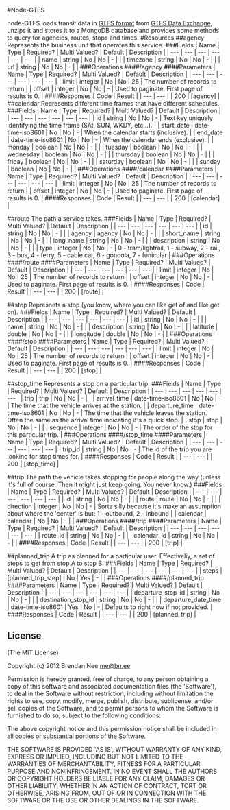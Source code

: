 #Node-GTFS

node-GTFS loads transit data in [GTFS format](https://developers.google.com/transit/) from [GTFS Data Exchange](http://www.gtfs-data-exchange.com/), unzips it and stores it to a MongoDB database and provides some methods to query for agencies, routes, stops and times. 
#Resources
##agency
Represents the business unit that operates this service.
###Fields
| Name | Type | Required? | Multi Valued? | Default | Description | 
|  ---  |  ---  |  ---  |  ---  |  ---  |  ---  | 
| name | string | No | No | - |  |
| timezone | string | No | No | - |  |
| url | string | No | No | - |  |
###Operations
####/agency
####Parameters
| Name | Type | Required? | Multi Valued? | Default | Description | 
|  ---  |  ---  |  ---  |  ---  |  ---  |  ---  | 
| limit | integer | No | No | 25 | The number of records to return |
| offset | integer | No | No | - | Used to paginate. First page of results is 0. |
####Responses
| Code | Result | 
|  ---  |  ---  | 
| 200 | [agency] |
##calendar
Represents different time frames that have different schedules.
###Fields
| Name | Type | Required? | Multi Valued? | Default | Description | 
|  ---  |  ---  |  ---  |  ---  |  ---  |  ---  | 
| id | string | No | No | - | Text key uniquely identifying the time frame (SAt, SUN, WKDY, etc...). |
| start_date | date-time-iso8601 | No | No | - | When the calendar starts (inclusive). |
| end_date | date-time-iso8601 | No | No | - | When the calendar ends (exclusive). |
| monday | boolean | No | No | - |  |
| tuesday | boolean | No | No | - |  |
| wednesday | boolean | No | No | - |  |
| thursday | boolean | No | No | - |  |
| friday | boolean | No | No | - |  |
| saturday | boolean | No | No | - |  |
| sunday | boolean | No | No | - |  |
###Operations
####/calendar
####Parameters
| Name | Type | Required? | Multi Valued? | Default | Description | 
|  ---  |  ---  |  ---  |  ---  |  ---  |  ---  | 
| limit | integer | No | No | 25 | The number of records to return |
| offset | integer | No | No | - | Used to paginate. First page of results is 0. |
####Responses
| Code | Result | 
|  ---  |  ---  | 
| 200 | [calendar] |

##route
The path a service takes.
###Fields
| Name | Type | Required? | Multi Valued? | Default | Description | 
|  ---  |  ---  |  ---  |  ---  |  ---  |  ---  | 
| id | string | No | No | - |  |
| agency | agency | No | No | - |  |
| short_name | string | No | No | - |  |
| long_name | string | No | No | - |  |
| description | string | No | No | - |  |
| type | integer | No | No | - | 0 - tram/lightrail, 1 - subway, 2 - rail, 3 - bus, 4 - ferry, 5 - cable car, 6 - gondola, 7 - funicular |
###Operations
####/route
####Parameters
| Name | Type | Required? | Multi Valued? | Default | Description | 
|  ---  |  ---  |  ---  |  ---  |  ---  |  ---  | 
| limit | integer | No | No | 25 | The number of records to return |
| offset | integer | No | No | - | Used to paginate. First page of results is 0. |
####Responses
| Code | Result | 
|  ---  |  ---  | 
| 200 | [route] |

##stop
Represnets a stop (you know, where you can like get of and like get on).
###Fields
| Name | Type | Required? | Multi Valued? | Default | Description | 
|  ---  |  ---  |  ---  |  ---  |  ---  |  ---  | 
| id | string | No | No | - |  |
| name | string | No | No | - |  |
| description | string | No | No | - |  |
| latitude | double | No | No | - |  |
| longitude | double | No | No | - |  |
###Operations
####/stop
####Parameters
| Name | Type | Required? | Multi Valued? | Default | Description | 
|  ---  |  ---  |  ---  |  ---  |  ---  |  ---  | 
| limit | integer | No | No | 25 | The number of records to return |
| offset | integer | No | No | - | Used to paginate. First page of results is 0. |
####Responses
| Code | Result | 
|  ---  |  ---  | 
| 200 | [stop] |

##stop_time
Represents a stop on a particular trip.
###Fields
| Name | Type | Required? | Multi Valued? | Default | Description | 
|  ---  |  ---  |  ---  |  ---  |  ---  |  ---  | 
| trip | trip | No | No | - |  |
| arrival_time | date-time-iso8601 | No | No | - | The time that the vehicle arrives at the station. |
| departure_time | date-time-iso8601 | No | No | - | The time that the vehicle leaves the station.  Often the same as the arrival time indicating it's a quick stop. |
| stop | stop | No | No | - |  |
| sequence | integer | No | No | - | The order of the stop for this particular trip. |
###Operations
####/stop_time
####Parameters
| Name | Type | Required? | Multi Valued? | Default | Description | 
|  ---  |  ---  |  ---  |  ---  |  ---  |  ---  | 
| trip_id | string | No | No | - | The id of the trip you are looking for stop times for. |
####Responses
| Code | Result | 
|  ---  |  ---  | 
| 200 | [stop_time] |

##trip
The path the vehicle takes stopping for people along the way (unless it's full of course.  Then it might just keep going.  You never know.)
###Fields
| Name | Type | Required? | Multi Valued? | Default | Description | 
|  ---  |  ---  |  ---  |  ---  |  ---  |  ---  | 
| id | string | No | No | - |  |
| route | route | No | No | - |  |
| direction | integer | No | No | - | Sorta silly because it's make an assumption about where the 'center' is but: 1 - outbound, 2 - inbound |
| calendar | calendar | No | No | - |  |
###Operations
####/trip
####Parameters
| Name | Type | Required? | Multi Valued? | Default | Description | 
|  ---  |  ---  |  ---  |  ---  |  ---  |  ---  | 
| route_id | string | No | No | - |  |
| calendar_id | string | No | No | - |  |
####Responses
| Code | Result | 
|  ---  |  ---  | 
| 200 | [trip] |

##planned_trip
A trip as planned for a particular user.  Effectiveliy, a set of steps to get from stop A to stop B.
###Fields
| Name | Type | Required? | Multi Valued? | Default | Description | 
|  ---  |  ---  |  ---  |  ---  |  ---  |  ---  | 
| steps | [planned_trip_step] | No | Yes | - |  |
###Operations
####/planned_trip
####Parameters
| Name | Type | Required? | Multi Valued? | Default | Description | 
|  ---  |  ---  |  ---  |  ---  |  ---  |  ---  | 
| departure_stop_id | string | No | No | - |  |
| destination_stop_id | string | No | No | - |  |
| departure_date_time | date-time-iso8601 | Yes | No | - | Defaults to right now if not provided. |
####Responses
| Code | Result | 
|  ---  |  ---  | 
| 200 | [planned_trip] |





## License

(The MIT License)

Copyright (c) 2012 Brendan Nee <me@bn.ee>

Permission is hereby granted, free of charge, to any person obtaining a copy of this software and associated documentation files (the 'Software'), to deal in the Software without restriction, including without limitation the rights to use, copy, modify, merge, publish, distribute, sublicense, and/or sell copies of the Software, and to permit persons to whom the Software is furnished to do so, subject to the following conditions:

The above copyright notice and this permission notice shall be included in all copies or substantial portions of the Software.

THE SOFTWARE IS PROVIDED 'AS IS', WITHOUT WARRANTY OF ANY KIND, EXPRESS OR IMPLIED, INCLUDING BUT NOT LIMITED TO THE WARRANTIES OF MERCHANTABILITY, FITNESS FOR A PARTICULAR PURPOSE AND NONINFRINGEMENT. IN NO EVENT SHALL THE AUTHORS OR COPYRIGHT HOLDERS BE LIABLE FOR ANY CLAIM, DAMAGES OR OTHER LIABILITY, WHETHER IN AN ACTION OF CONTRACT, TORT OR OTHERWISE, ARISING FROM, OUT OF OR IN CONNECTION WITH THE SOFTWARE OR THE USE OR OTHER DEALINGS IN THE SOFTWARE.
